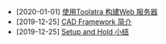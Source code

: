 
- [2020-01-01] [使用Toolatra 构建Web 服务器](other/use_toolatra.md)
- [2019-12-25] [CAD Framework 简介](iccad/cad_framework.md)
- [2019-12-25] [Setup and Hold 小结](icfe/setup_hold.md)
